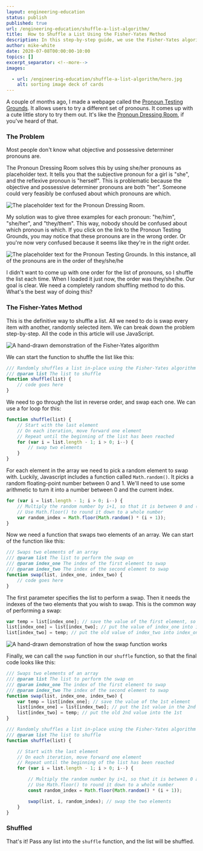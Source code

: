 ```yaml
---
layout: engineering-education
status: publish
published: true
url: /engineering-education/shuffle-a-list-algorithm/
title:  How to Shuffle a List Using the Fisher-Yates Method
description: In this step-by-step guide, we use the Fisher-Yates algorithm to shuffle a list using JavaScript.
author: mike-white
date: 2020-07-08T00:00:00-10:00
topics: []
excerpt_separator: <!--more-->
images:

  - url: /engineering-education/shuffle-a-list-algorithm/hero.jpg
    alt: sorting image deck of cards
---
```

A couple of months ago, I made a webpage called the [Pronoun Testing Grounds](https://botahamec.github.io/pronoun_test/). It allows users to try a different set of pronouns. It comes up with a cute little story to try them out. It's like the [Pronoun Dressing Room](http://www.pronouns.failedslacker.com/), if you've heard of that.
<!--more-->

### The Problem
Most people don't know what objective and possessive determiner pronouns are.

The Pronoun Dressing Room solves this by using she/her pronouns as placeholder text. It tells you that the subjective pronoun for a girl is "she", and the reflexive pronoun is "herself". This is problematic because the objective and possessive determiner pronouns are both "her". Someone could very feasibly be confused about which pronouns are which.

![The placeholder text for the Pronoun Dressing Room.](/engineering-education/shuffle-a-list-algorithm/dressing_room.png)

My solution was to give three examples for each pronoun: "he/him", "she/her", and "they/them". This way, nobody should be confused about which pronoun is which. If you click on the link to the Pronoun Testing Grounds, you may notice that these pronouns are in the wrong order. Or you're now very confused because it seems like they're in the right order.

![The placeholder text for the Pronoun Testing Grounds. In this instance, all of the pronouns are in the order of they/she/he](/engineering-education/shuffle-a-list-algorithm/placeholders.png)

I didn't want to come up with one order for the list of pronouns, so I shuffle the list each time. When I loaded it just now, the order was they/she/he. Our goal is clear. We need a completely random shuffling method to do this. What's the best way of doing this?

### The Fisher-Yates Method

This is the definitive way to shuffle a list. All we need to do is swap every item with another, randomly selected item. We can break down the problem step-by-step. All the code in this article will use JavaScript.

![A hand-drawn demonstration of the Fisher-Yates algorithm](/engineering-education/shuffle-a-list-algorithm/fisher_yates.jpg)

We can start the function to shuffle the list like this:

```javascript
/// Randomly shuffles a list in-place using the Fisher-Yates algorithm
/// @param list The list to shuffle
function shuffle(list) {
    // code goes here
}
```

We need to go through the list in reverse order, and swap each one. We can use a for loop for this:

```javascript
function shuffle(list) {
    // Start with the last element
    // On each iteration, move forward one element
    // Repeat until the beginning of the list has been reached
    for (var i = list.length - 1; i > 0; i--) {
        // swap two elements
    }
}
```

For each element in the array we need to pick a random element to swap with. Luckily, Javascript includes a function called `Math.random()`. It picks a random floating-point number between 0 and 1. We'll need to use some arithmetic to turn it into a number between 0 and the current index.

```javascript
for (var i = list.length - 1; i > 0; i--) {
    // Multiply the random number by i+1, so that it is between 0 and (i + 1)
    // Use Math.floor() to round it down to a whole number
    var random_index = Math.floor(Math.random() * (i + 1));
}
```

Now we need a function that swaps two elements of an array. We can start of the function like this:

```javascript
/// Swaps two elements of an array
/// @param list The list to perform the swap on
/// @param index_one The index of the first element to swap
/// @param index_two The index of the second element to swap
function swap(list, index_one, index_two) {
    // code goes here
}
```

The first parameter specifies the list to perform a swap. Then it needs the indexes of the two elements that you wish to swap. This is the common way of performing a swap:

```javascript
var temp = list[index_one]; // save the value of the first element, so it's not overwritten
list[index_one] = list[index_two]; // put the value of index_one into index_two
list[index_two] = temp; // put the old value of index_two into index_one
```

![A hand-drawn demonstration of how the swap function works](/engineering-education/shuffle-a-list-algorithm/swap.jpg)

Finally, we can call the `swap` function in our `shuffle` function, so that the final code looks like this:

```javascript
/// Swaps two elements of an array
/// @param list The list to perform the swap on
/// @param index_one The index of the first element to swap
/// @param index_two The index of the second element to swap
function swap(list, index_one, index_two) {
    var temp = list[index_one]; // save the value of the 1st element
    list[index_one] = list[index_two]; // put the 1st value in the 2nd
    list[index_two] = temp; // put the old 2nd value into the 1st
}

/// Randomly shuffles a list in-place using the Fisher-Yates algorithm
/// @param list The list to shuffle
function shuffle(list) {

    // Start with the last element
    // On each iteration, move forward one element
    // Repeat until the beginning of the list has been reached
    for (var i = list.length - 1; i > 0; i--) {

        // Multiply the random number by i+1, so that it is between 0 and i+1
        // Use Math.floor() to round it down to a whole number
        const random_index = Math.floor(Math.random() * (i + 1));

        swap(list, i, random_index); // swap the two elements
    }
}
```

### Shuffled
That's it! Pass any list into the `shuffle` function, and the list will be shuffled.
